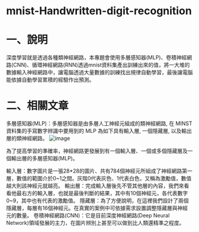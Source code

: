 # mnist-Handwritten-digit-recognition
# 一、說明
深度學習就是透過各種類神經網路，本專題會使用多層感知器(MLP)、卷積神經網路(CNN)、循環神經網路(RNN)透過mnist資料集產出訓練出來的值，將一大堆的數據輸入神經網路中，讓電腦透過大量數據的訓練找出規律自動學習，最後讓電腦能依據自動學習累積的經驗作出預測。

# 二、相關文章
多層感知器(MLP)：多層感知器是由多層人工神經元組成的類神經網路, 在 MINST 資料集的手寫數字辨識中要用到的 MLP 為如下具有輸入層, 一個隱藏層, 以及輸出層的類神經網路。
![image](https://github.com/LonelyCaesar/mnist-Handwritten-digit-recognition/assets/101235367/e6df9c0a-662d-4f9b-8b25-0c586c6fdbf9)

為了提高學習的準確率，神經網路更發展到有一個輸入層、一個或多個隱藏層及一個輸出層的多層感知器(MLP)。

輸入層：數字圖片是一張28*28的圖片、共有784個神經元所組成了神經網路第一層，數值的範圍介於0~1之間。灰階0代表灰色、1代表白色，又稱為激勵值，數值越大則該神經元就越亮。
輸出層：完成輸入層後先不管其他層的內容，我們來看看他最右方的輸入層，也就是最後判斷的結果，其中有10個神經元，各代表數字0~9，其中也有代表的激勵值。
隱藏層：為了方便說明，在這裡我們設計了兩個隱藏層，每層有16個神經元。在真實的案例中可依據需求設置調整隱藏層與神經元的數量。
卷積神經網路(CNN)：它是目前深度神經網路(Deep Neural Network)領域發展的主力，在圖片辨別上甚至可以做到比人類還精準之程度。


